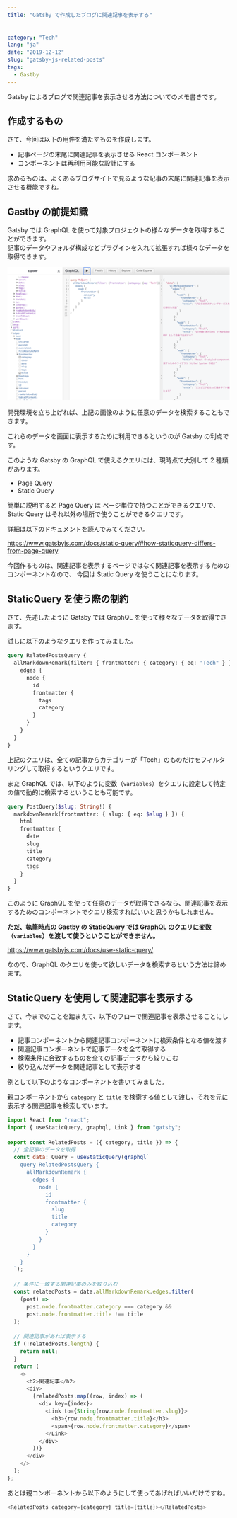 ```yaml
---
title: "Gatsby で作成したブログに関連記事を表示する"


category: "Tech"
lang: "ja"
date: "2019-12-12"
slug: "gatsby-js-related-posts"
tags:
  - Gastby
---
```


Gatsby によるブログで関連記事を表示させる方法についてのメモ書きです。

## 作成するもの

さて、今回は以下の用件を満たすものを作成します。

- 記事ページの末尾に関連記事を表示させる React コンポーネント
- コンポーネントは再利用可能な設計にする

求めるものは、よくあるブログサイトで見るような記事の末尾に関連記事を表示させる機能ですね。

## Gastby の前提知識

Gatsby では GraphQL を使って対象プロジェクトの様々なデータを取得することができます。  
記事のデータやフォルダ構成などプラグインを入れて拡張すれば様々なデータを取得できます。

![Gatsby_GraphiQL.png](./Gatsby_GraphiQL.png)

開発環境を立ち上げれば、上記の画像のように任意のデータを検索することもできます。

これらのデータを画面に表示するために利用できるというのが Gatsby の利点です。

このような Gatsby の GraphQL で使えるクエリには、現時点で大別して 2 種類があります。

- Page Query
- Static Query

簡単に説明すると Page Query は ページ単位で持つことができるクエリで、Static Query はそれ以外の場所で使うことができるクエリです。

詳細は以下のドキュメントを読んでみてください。

https://www.gatsbyjs.com/docs/static-query/#how-staticquery-differs-from-page-query

今回作るものは、関連記事を表示するページではなく関連記事を表示するためのコンポーネントなので、 今回は Static Query を使うことになります。

## StaticQuery を使う際の制約

さて、先述したように Gatsby では GraphQL を使って様々なデータを取得できます。

試しに以下のようなクエリを作ってみました。

```graphql
query RelatedPostsQuery {
  allMarkdownRemark(filter: { frontmatter: { category: { eq: "Tech" } } }) {
    edges {
      node {
        id
        frontmatter {
          tags
          category
        }
      }
    }
  }
}
```

上記のクエリは、全ての記事からカテゴリーが「Tech」のものだけをフィルタリングして取得するというクエリです。

また GraphQL では、以下のように変数（`variables`）をクエリに設定して特定の値で動的に検索するということも可能です。

```graphql
query PostQuery($slug: String!) {
  markdownRemark(frontmatter: { slug: { eq: $slug } }) {
    html
    frontmatter {
      date
      slug
      title
      category
      tags
    }
  }
}
```

このように GraphQL を使って任意のデータが取得できるなら、関連記事を表示するためのコンポーネントでクエリ検索すればいいと思うかもしれません。

**ただ、執筆時点の Gastby の StaticQuery では GraphQL のクエリに変数（`variables`）を渡して使うということができません。**

https://www.gatsbyjs.com/docs/use-static-query/

なので、GraphQL のクエリを使って欲しいデータを検索するという方法は諦めます。

## StaticQuery を使用して関連記事を表示する

さて、今までのことを踏まえて、以下のフローで関連記事を表示させることにします。

- 記事コンポーネントから関連記事コンポーネントに検索条件となる値を渡す
- 関連記事コンポーネントで記事データを全て取得する
- 検索条件に合致するものを全ての記事データから絞りこむ
- 絞り込んだデータを関連記事として表示する

例として以下のようなコンポーネントを書いてみました。

親コンポーネントから `category` と `title` を検索する値として渡し、それを元に表示する関連記事を検索しています。

```js
import React from "react";
import { useStaticQuery, graphql, Link } from "gatsby";

export const RelatedPosts = ({ category, title }) => {
  // 全記事のデータを取得
  const data: Query = useStaticQuery(graphql`
    query RelatedPostsQuery {
      allMarkdownRemark {
        edges {
          node {
            id
            frontmatter {
              slug
              title
              category
            }
          }
        }
      }
    }
  `);

  // 条件に一致する関連記事のみを絞り込む
  const relatedPosts = data.allMarkdownRemark.edges.filter(
    (post) =>
      post.node.frontmatter.category === category &&
      post.node.frontmatter.title !== title
  );

  // 関連記事があれば表示する
  if (!relatedPosts.length) {
    return null;
  }
  return (
    <>
      <h2>関連記事</h2>
      <div>
        {relatedPosts.map((row, index) => (
          <div key={index}>
            <Link to={String(row.node.frontmatter.slug)}>
              <h3>{row.node.frontmatter.title}</h3>
              <span>{row.node.frontmatter.category}</span>
            </Link>
          </div>
        ))}
      </div>
    </>
  );
};
```

あとは親コンポーネントから以下のようにして使ってあげればいいだけですね。

```js
<RelatedPosts category={category} title={title}></RelatedPosts>
```
